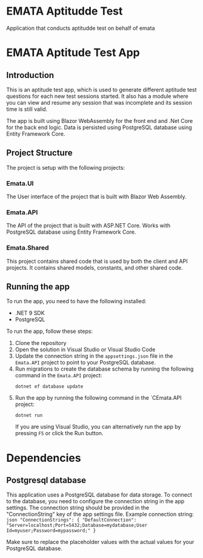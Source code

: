 # EMATA Aptitudde Test
Application that conducts aptitudde  test on behalf of emata


# EMATA Aptitude Test App

## Introduction

This is an aptitude test app, which is used to generate different aptitude test questions for each new test sessions started. It also has a module where you can view and resume any session that was incomplete and its session time is still valid.

The app is built using Blazor WebAssembly for the front end and .Net Core for the back end logic. Data is persisted using PostgreSQL database using Entity Framework Core.

## Project Structure
The project is setup with the following projects:

### Emata.UI
The User interface of the project that is built with Blazor Web Assembly.  

### Emata.API
The API of the project that is built with ASP.NET Core. Works with PostgreSQL database using Entity Framework Core.

### Emata.Shared
This project contains shared code that is used by both the client and API projects. It contains shared models, constants, and other shared code.

## Running the app
To run the app, you need to have the following installed:
- .NET 9 SDK
- PostgreSQL


To run the app, follow these steps:
1. Clone the repository
2. Open the solution in Visual Studio or Visual Studio Code
3. Update the connection string in the `appsettings.json` file in the `Emata.API` project to point to your PostgreSQL database.
4. Run migrations to create the database schema by running the following command in the `Emata.API` project:
	```
	dotnet ef database update
	```
5. Run the app by running the following command in the `CEmata.API project:
	```
	dotnet run
	```																	
	If you are using Visual Studio, you can alternatively run the app by pressing `F5` or click the Run button.

# Dependencies

## Postgresql database
This application uses a PostgreSQL database for data storage. To connect to the database, you need to configure the connection string in the app settings. The connection string should be provided in the "ConnectionString" key of the app settings file.
Example connection string: 
	```json
    "ConnectionStrings": {
        "DefaultConnection": "Server=localhost;Port=5432;Database=mydatabase;User Id=myuser;Password=mypassword;"
    }
    ```
	
Make sure to replace the placeholder values with the actual values for your PostgreSQL database. 



